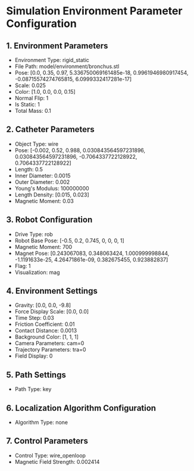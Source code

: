 # Simulation Environment Parameter Configuration

## 1. Environment Parameters
- Environment Type: rigid_static
- File Path: model/environment/bronchus.stl
- Pose: [0.0, 0.35, 0.97, 5.336750069161485e-18, 0.9961946980917454, -0.08715574274765815, 6.0999332417281e-17]
- Scale: 0.025
- Color: [1.0, 0.0, 0.0, 0.15]
- Normal Flip: 1
- Is Static: 1
- Total Mass: 0.1

## 2. Catheter Parameters
- Object Type: wire
- Pose: [-0.002, 0.52, 0.988, 0.030843564597231896, 0.030843564597231896, -0.7064337722128922, 0.7064337722128922]
- Length: 0.5
- Inner Diameter: 0.0015
- Outer Diameter: 0.002
- Young's Modulus: 100000000
- Length Density: [0.015, 0.023]
- Magnetic Moment: 0.03

## 3. Robot Configuration
- Drive Type: rob
- Robot Base Pose: [-0.5, 0.2, 0.745, 0, 0, 0, 1]
- Magnetic Moment: 700
- Magnet Pose: [0.243067083, 0.348063424, 1.000999998844, -1.1191633e-25, 4.26471861e-09, 0.382675455, 0.923882837]
- Flag: 1
- Visualization: mag

## 4. Environment Settings
- Gravity: [0.0, 0.0, -9.8]
- Force Display Scale: [0.0, 0.0]
- Time Step: 0.03
- Friction Coefficient: 0.01
- Contact Distance: 0.0013
- Background Color: [1, 1, 1]
- Camera Parameters: cam=0
- Trajectory Parameters: tra=0
- Field Display: 0

## 5. Path Settings
- Path Type: key

## 6. Localization Algorithm Configuration
- Algorithm Type: none

## 7. Control Parameters
- Control Type: wire_openloop
- Magnetic Field Strength: 0.002414 